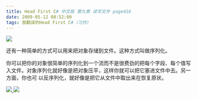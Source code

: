```yaml
---
title: Head First C# 中文版 第九章 读写文件 page416
date: 2009-05-12 08:52:00
tags: 我翻译的Head First C#（习作）
---
```

![](https://p-blog.csdn.net/images/p_blog_csdn_net/cuipengfei1/EntryImages/20090512/2009-05-12_08-42-24.jpg)

还有一种简单的方式可以用来把对象存储到文件。这种方式叫做序列化。

  

你可以把你的对象很简单的序列化到一个流而不是很费劲的把每个字段、每个值写入文件。对象序列化就好像是把对象压平，这样你就可以把它塞进文件中去。另一方面，你也可
以反序列化，就好像是把它从文件中取出来在恢复原状。



[ ![](https://profile.csdnimg.cn/5/2/5/3_cuipengfei1)
![](https://g.csdnimg.cn/static/user-reg-year/1x/11.png)
](https://blog.csdn.net/cuipengfei1)





